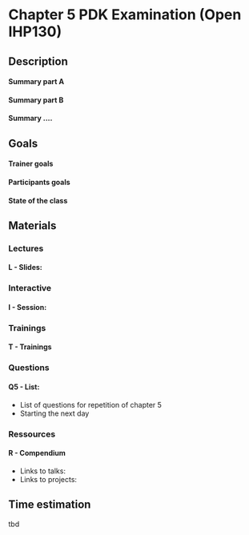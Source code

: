 # Chapter 5 PDK Examination (Open IHP130)
## Description

#### Summary part A
#### Summary part B
#### Summary ....

## Goals
#### Trainer goals
#### Participants goals
#### State of the class

## Materials
### Lectures
#### L - Slides:

### Interactive
#### I - Session:

### Trainings
#### T - Trainings

### Questions
#### Q5 - List:
* List of questions for repetition of chapter 5
* Starting the next day

### Ressources
#### R - Compendium
* Links to talks:
* Links to projects:

## Time estimation
tbd
